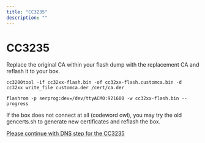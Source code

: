 ```yaml
---
title: "CC3235"
description: ""
---
```


# CC3235
Replace the original CA within your flash dump with the replacement CA and reflash it to your box.
```
cc3200tool -if cc32xx-flash.bin -of cc32xx-flash.customca.bin -d cc32xx write_file customca.der /cert/ca.der
```

```
flashrom -p serprog:dev=/dev/ttyACM0:921600 -w cc32xx-flash.bin --progress
```

If the box does not connect at all (codeword owl), you may try the old gencerts.sh to generate new certificates and reflash the box.

[Please continue with DNS step for the CC3235](../../dns/cc3235)
